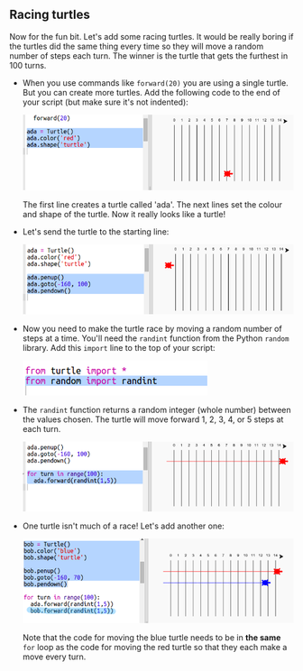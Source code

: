 ## Racing turtles

Now for the fun bit. Let's add some racing turtles. It would be really boring if the turtles did the same thing every time so they will move a random number of steps each turn. The winner is the turtle that gets the furthest in 100 turns.

+ When you use commands like `forward(20)` you are using a single turtle. But you can create more turtles. Add the following code to the end of your script (but make sure it's not indented):
    
    ![截圖](images/race-red.png)
    
    The first line creates a turtle called 'ada'. The next lines set the colour and shape of the turtle. Now it really looks like a turtle!

+ Let's send the turtle to the starting line:
    
    ![螢幕截圖](images/race-start.png)

+ Now you need to make the turtle race by moving a random number of steps at a time. You'll need the `randint` function from the Python `random` library. Add this `import` line to the top of your script:
    
    ![截圖](images/race-randint.png)

+ The `randint` function returns a random integer (whole number) between the values chosen. The turtle will move forward 1, 2, 3, 4, or 5 steps at each turn.
    
    ![截圖](images/race-random.png)

+ One turtle isn't much of a race! Let's add another one:
    
    ![截圖](images/race-blue.png)
    
    Note that the code for moving the blue turtle needs to be in **the same** `for` loop as the code for moving the red turtle so that they each make a move every turn.